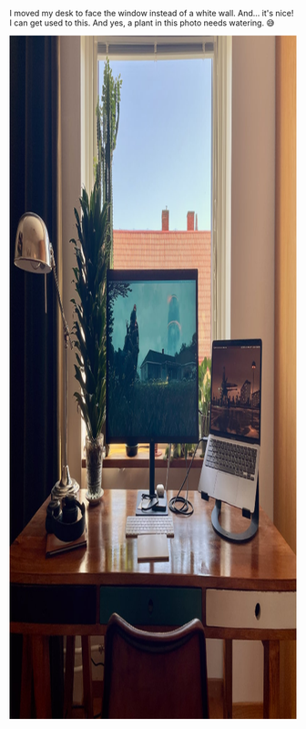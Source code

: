 ---
---

I moved my desk to face the window instead of a white wall. And… it's nice! I can get used to this. And yes, a plant in this photo needs watering. 😅

<img src="/images/window-desk.jpg" alt="A desk is facing a window. Outside, a blue sky and the top of a red tile roof. The room is filled with green plants. One is hiding behind a screen and looks quite thirsty and unhappy." width="1600" height="1200" />

